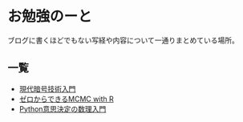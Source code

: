 # お勉強のーと
ブログに書くほどでもない写経や内容について一通りまとめている場所。

## 一覧
- [現代暗号技術入門](https://8-u8.github.io/Real_World_Cryptography/)
- [ゼロからできるMCMC with R](https://8-u8.github.io/MCMC_from_scratch/)
- [Python意思決定の数理入門](https://8-u8.github.io/Mathematics_Decision_Making_with_Python/)

